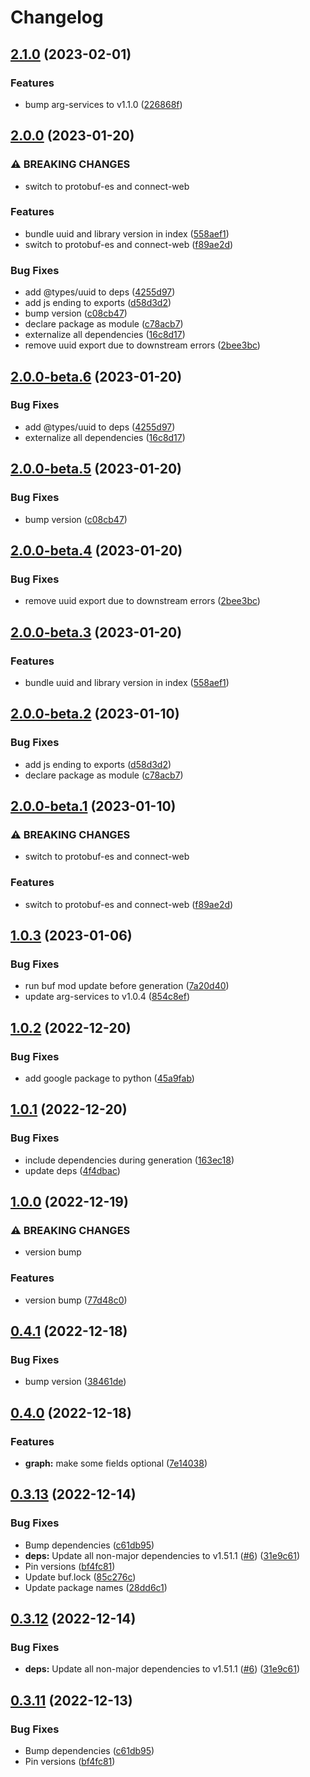 # Changelog

## [2.1.0](https://github.com/recap-utr/arg-services-typescript/compare/v2.0.0...v2.1.0) (2023-02-01)


### Features

* bump arg-services to v1.1.0 ([226868f](https://github.com/recap-utr/arg-services-typescript/commit/226868fb6c3fd56acb8881a84cb23927d7f84cf6))

## [2.0.0](https://github.com/recap-utr/arg-services-typescript/compare/v1.0.3...v2.0.0) (2023-01-20)


### ⚠ BREAKING CHANGES

* switch to protobuf-es and connect-web

### Features

* bundle uuid and library version in index ([558aef1](https://github.com/recap-utr/arg-services-typescript/commit/558aef1ee8cc1bc1bb029ef737802379ff4ffab1))
* switch to protobuf-es and connect-web ([f89ae2d](https://github.com/recap-utr/arg-services-typescript/commit/f89ae2d42b68f344f86f6e1f78b084baace14929))


### Bug Fixes

* add @types/uuid to deps ([4255d97](https://github.com/recap-utr/arg-services-typescript/commit/4255d975f111ff0cc88fd363b6d0f77b21277342))
* add js ending to exports ([d58d3d2](https://github.com/recap-utr/arg-services-typescript/commit/d58d3d2fa1414d2557cb262abeebcd0a636b58d4))
* bump version ([c08cb47](https://github.com/recap-utr/arg-services-typescript/commit/c08cb47a7473c00826cecb2bb30393268ad59365))
* declare package as module ([c78acb7](https://github.com/recap-utr/arg-services-typescript/commit/c78acb7900183cb9506bf0fca736bceb48ec201c))
* externalize all dependencies ([16c8d17](https://github.com/recap-utr/arg-services-typescript/commit/16c8d1713dc436d92d2488e11cb9e0d0e355a737))
* remove uuid export due to downstream errors ([2bee3bc](https://github.com/recap-utr/arg-services-typescript/commit/2bee3bc408a1782cf3a7ad6d917373362c3e9ffe))

## [2.0.0-beta.6](https://github.com/recap-utr/arg-services-typescript/compare/v2.0.0-beta.5...v2.0.0-beta.6) (2023-01-20)


### Bug Fixes

* add @types/uuid to deps ([4255d97](https://github.com/recap-utr/arg-services-typescript/commit/4255d975f111ff0cc88fd363b6d0f77b21277342))
* externalize all dependencies ([16c8d17](https://github.com/recap-utr/arg-services-typescript/commit/16c8d1713dc436d92d2488e11cb9e0d0e355a737))

## [2.0.0-beta.5](https://github.com/recap-utr/arg-services-typescript/compare/v2.0.0-beta.4...v2.0.0-beta.5) (2023-01-20)


### Bug Fixes

* bump version ([c08cb47](https://github.com/recap-utr/arg-services-typescript/commit/c08cb47a7473c00826cecb2bb30393268ad59365))

## [2.0.0-beta.4](https://github.com/recap-utr/arg-services-typescript/compare/v2.0.0-beta.3...v2.0.0-beta.4) (2023-01-20)


### Bug Fixes

* remove uuid export due to downstream errors ([2bee3bc](https://github.com/recap-utr/arg-services-typescript/commit/2bee3bc408a1782cf3a7ad6d917373362c3e9ffe))

## [2.0.0-beta.3](https://github.com/recap-utr/arg-services-typescript/compare/v2.0.0-beta.2...v2.0.0-beta.3) (2023-01-20)


### Features

* bundle uuid and library version in index ([558aef1](https://github.com/recap-utr/arg-services-typescript/commit/558aef1ee8cc1bc1bb029ef737802379ff4ffab1))

## [2.0.0-beta.2](https://github.com/recap-utr/arg-services-typescript/compare/v2.0.0-beta.1...v2.0.0-beta.2) (2023-01-10)


### Bug Fixes

* add js ending to exports ([d58d3d2](https://github.com/recap-utr/arg-services-typescript/commit/d58d3d2fa1414d2557cb262abeebcd0a636b58d4))
* declare package as module ([c78acb7](https://github.com/recap-utr/arg-services-typescript/commit/c78acb7900183cb9506bf0fca736bceb48ec201c))

## [2.0.0-beta.1](https://github.com/recap-utr/arg-services-typescript/compare/v1.0.3...v2.0.0-beta.1) (2023-01-10)


### ⚠ BREAKING CHANGES

* switch to protobuf-es and connect-web

### Features

* switch to protobuf-es and connect-web ([f89ae2d](https://github.com/recap-utr/arg-services-typescript/commit/f89ae2d42b68f344f86f6e1f78b084baace14929))

## [1.0.3](https://github.com/recap-utr/arg-services-typescript/compare/v1.0.2...v1.0.3) (2023-01-06)


### Bug Fixes

* run buf mod update before generation ([7a20d40](https://github.com/recap-utr/arg-services-typescript/commit/7a20d40026bb5c342377ea20a2584e77ead0539b))
* update arg-services to v1.0.4 ([854c8ef](https://github.com/recap-utr/arg-services-typescript/commit/854c8ef80da29f7bdfa54ce4d3841e5f3a7ce8bd))

## [1.0.2](https://github.com/recap-utr/arg-services/compare/v1.0.1...v1.0.2) (2022-12-20)


### Bug Fixes

* add google package to python ([45a9fab](https://github.com/recap-utr/arg-services/commit/45a9fab52c7e19c993ea5702c5cafbf4af00dbf7))

## [1.0.1](https://github.com/recap-utr/arg-services/compare/v1.0.0...v1.0.1) (2022-12-20)


### Bug Fixes

* include dependencies during generation ([163ec18](https://github.com/recap-utr/arg-services/commit/163ec1803fa984398019e6d42bb1a73338321d02))
* update deps ([4f4dbac](https://github.com/recap-utr/arg-services/commit/4f4dbacf0d6dd20a3dd8d8021dbe371aa79cdfc2))

## [1.0.0](https://github.com/recap-utr/arg-services/compare/v0.4.1...v1.0.0) (2022-12-19)


### ⚠ BREAKING CHANGES

* version bump

### Features

* version bump ([77d48c0](https://github.com/recap-utr/arg-services/commit/77d48c0273e1103c0998b8e7b83229c0719b5881))

## [0.4.1](https://github.com/recap-utr/arg-services/compare/v0.4.0...v0.4.1) (2022-12-18)


### Bug Fixes

* bump version ([38461de](https://github.com/recap-utr/arg-services/commit/38461de60e2d61d79dde1c37e30f89af792247ed))

## [0.4.0](https://github.com/recap-utr/arg-services/compare/v0.3.13...v0.4.0) (2022-12-18)


### Features

* **graph:** make some fields optional ([7e14038](https://github.com/recap-utr/arg-services/commit/7e14038abcce4c0e9b8f56c16671e49fb6d94b04))

## [0.3.13](https://github.com/recap-utr/arg-services/compare/v0.3.12...v0.3.13) (2022-12-14)


### Bug Fixes

* Bump dependencies ([c61db95](https://github.com/recap-utr/arg-services/commit/c61db9546a8722341565c50b28aa0b7e2d874d0d))
* **deps:** Update all non-major dependencies to v1.51.1 ([#6](https://github.com/recap-utr/arg-services/issues/6)) ([31e9c61](https://github.com/recap-utr/arg-services/commit/31e9c61753c65073694d121fbde6e7e468930f56))
* Pin versions ([bf4fc81](https://github.com/recap-utr/arg-services/commit/bf4fc819e45febdef73a44f8568d0d76a8f3139b))
* Update buf.lock ([85c276c](https://github.com/recap-utr/arg-services/commit/85c276c206abb132d6b704bc5491a84c37a39ca9))
* Update package names ([28dd6c1](https://github.com/recap-utr/arg-services/commit/28dd6c1908cbe2e436b1257b5fa5dee5bef561ba))

## [0.3.12](https://github.com/recap-utr/arg-services/compare/arg-services-v0.3.11...arg-services-v0.3.12) (2022-12-14)


### Bug Fixes

* **deps:** Update all non-major dependencies to v1.51.1 ([#6](https://github.com/recap-utr/arg-services/issues/6)) ([31e9c61](https://github.com/recap-utr/arg-services/commit/31e9c61753c65073694d121fbde6e7e468930f56))

## [0.3.11](https://github.com/recap-utr/arg-services/compare/arg-services-v0.3.10...arg-services-v0.3.11) (2022-12-13)


### Bug Fixes

* Bump dependencies ([c61db95](https://github.com/recap-utr/arg-services/commit/c61db9546a8722341565c50b28aa0b7e2d874d0d))
* Pin versions ([bf4fc81](https://github.com/recap-utr/arg-services/commit/bf4fc819e45febdef73a44f8568d0d76a8f3139b))
